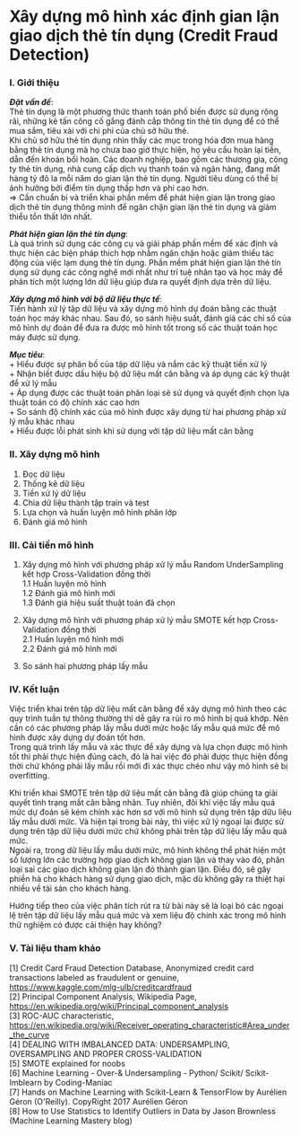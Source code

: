 # Xây dựng mô hình xác định gian lận giao dịch thẻ tín dụng (Credit Fraud Detection)


### I. Giới thiệu
_**Đặt vấn đề**_:  
Thẻ tín dụng là một phương thức thanh toán phổ biến được sử dụng rộng rãi, những kẻ tấn công cố gắng đánh cắp thông tin thẻ tín dụng để có thể mua sắm, tiêu xài với chi phí của chủ sở hữu thẻ.  
Khi chủ sở hữu thẻ tín dụng nhìn thấy các mục trong hóa đơn mua hàng bằng thẻ tín dụng mà họ chưa bao giờ thực hiện, họ yêu cầu hoàn lại tiền, dẫn đến khoản bồi hoàn. Các doanh nghiệp, bao gồm các thương gia, công ty thẻ tín dụng, nhà cung cấp dịch vụ thanh toán và ngân hàng, đang mất hàng tỷ đô la mỗi năm do gian lận thẻ tín dụng. Người tiêu dùng có thể bị ảnh hưởng bởi điểm tín dụng thấp hơn và phí cao hơn.  
=> Cần chuẩn bị và triển khai phần mềm để phát hiện gian lận trong giao dịch thẻ tín dụng thông minh để ngăn chặn gian lận thẻ tín dụng và giảm thiểu tổn thất lớn nhất. 

_**Phát hiện gian lận thẻ tín dụng**_:  
Là quá trình sử dụng các công cụ và giải pháp phần mềm để xác định và thực hiện các biện pháp thích hợp nhằm ngăn chặn hoặc giảm thiểu tác động của việc lạm dụng thẻ tín dụng. Phần mềm phát hiện gian lận thẻ tín dụng sử dụng các công nghệ mới nhất như trí tuệ nhân tạo và học máy để phân tích một lượng lớn dữ liệu giúp đưa ra quyết định dựa trên dữ liệu.  

_**Xây dựng mô hình với bộ dữ liệu thực tế**_:  
Tiến hành xử lý tập dữ liệu và xây dựng mô hình dự đoán bằng các thuật toán học máy khác nhau. Sau đó, so sánh hiệu suất, đánh giá các chỉ số của mô hình dự đoán để đưa ra được mô hình tốt trong số các thuật toán học máy được sử dụng.  

_**Mục tiêu**_:  
    + Hiểu được sự phân bố của tập dữ liệu và nắm các kỹ thuật tiền xử lý  
    + Nhận biết được dấu hiệu bộ dữ liệu mất cân bằng và áp dụng các kỹ thuật để xử lý mẫu  
    + Áp dụng được các thuật toán phân loại sẽ sử dụng và quyết định chọn lựa thuật toán có độ chính xác cao hơn    
    + So sánh độ chính xác của mô hình được xây dựng từ hai phương pháp xử lý mẫu khác nhau  
    + Hiểu được lỗi phát sinh khi sử dụng với tập dữ liệu mất cân bằng  


### II. Xây dựng mô hình
1. Đọc dữ liệu  
2. Thống kê dữ liệu  
3. Tiền xử lý dữ liệu  
4. Chia dữ liệu thành tập train và test  
5. Lựa chọn và huấn luyện mô hình phân lớp  
6. Đánh giá mô hình  

### III. Cải tiến mô hình
1. Xây dựng mô hình với phương pháp xử lý mẫu Random UnderSampling kết hợp Cross-Validation đồng thời  
1.1 Huấn luyện mô hình  
1.2 Đánh giá mô hình mới  
1.3 Đánh giá hiệu suất thuật toán đã chọn  

2. Xây dựng mô hình với phương pháp xử lý mẫu SMOTE kết hợp Cross-Validation đồng thời  
2.1 Huấn luyện mô hình mới  
2.2 Đánh giá mô hình mới  

3. So sánh hai phương pháp lấy mẫu  

### IV. Kết luận
Việc triển khai trên tập dữ liệu mất cân bằng để xây dựng mô hình theo các quy trình tuần tự thông thường thì dễ gây ra rủi ro mô hình bị quá khớp. Nên cần có các phương pháp lấy mẫu dưới mức hoặc lấy mẫu quá mức để mô hình được xây dựng dự đoán tốt hơn.  
Trong quá trình lấy mẫu và xác thực để xây dựng và lựa chọn được mô hình tốt thì phải thực hiện đúng cách, đó là hai việc đó phải được thực hiện đồng thời chứ không phải lấy mẫu rồi mới đi xác thực chéo như vậy mô hình sẽ bị overfitting.  

Khi triển khai SMOTE trên tập dữ liệu mất cân bằng đã giúp chúng ta giải quyết tình trạng mất cân bằng nhãn. Tuy nhiên, đôi khi việc lấy mẫu quá mức dự đoán sẽ kém chính xác hơn sơ với mô hình sử dụng trên tập dữu liệu lấy mẫu dưới mức. Và hiện tại trong bài này, thì việc xử lý ngoại lai được sử dụng trên tập dữ liệu dưới mức chứ không phải trên tập dữ liệu lấy mẫu quá mức.  
Ngoài ra, trong dữ liệu lấy mẫu dưới mức, mô hình không thể phát hiện một số lượng lớn các trường hợp giao dịch không gian lận và thay vào đó, phân loại sai các giao dịch không gian lận đó thành gian lận. Điều đó, sẽ gây phiền hà cho khách hàng sử dụng giao dịch, mặc dù không gây ra thiệt hại nhiều về tài sản cho khách hàng.  

Hướng tiếp theo của việc phân tích rút ra từ bài này sẽ là loại bỏ các ngoại lệ trên tập dữ liệu lấy mẫu quá mức và xem liệu độ chính xác trong mô hình thử nghiệm có được cải thiện hay không?

### V. Tài liệu tham khảo
[1] Credit Card Fraud Detection Database, Anonymized credit card transactions labeled as fraudulent or genuine, https://www.kaggle.com/mlg-ulb/creditcardfraud  
[2] Principal Component Analysis, Wikipedia Page, https://en.wikipedia.org/wiki/Principal_component_analysis  
[3] ROC-AUC characteristic, https://en.wikipedia.org/wiki/Receiver_operating_characteristic#Area_under_the_curve  
[4] DEALING WITH IMBALANCED DATA: UNDERSAMPLING, OVERSAMPLING AND PROPER CROSS-VALIDATION  
[5] SMOTE explained for noobs  
[6] Machine Learning - Over-& Undersampling - Python/ Scikit/ Scikit-Imblearn by Coding-Maniac  
[7] Hands on Machine Learning with Scikit-Learn & TensorFlow by Aurélien Géron (O'Reilly). CopyRight 2017 Aurélien Géron  
[8] How to Use Statistics to Identify Outliers in Data by Jason Brownless (Machine Learning Mastery blog)  

